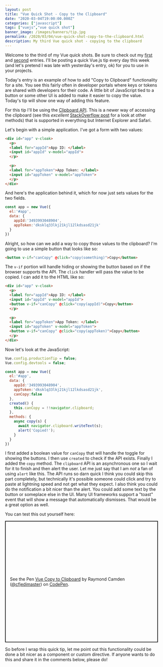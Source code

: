 ```yaml
---
layout: post
title: "Vue Quick Shot - Copy to the Clipboard"
date: "2020-03-04T19:00:00.000Z"
categories: ["javascript"]
tags: ["vuejs","vue quick shot"]
banner_image: /images/banners/tip.jpg
permalink: /2020/03/04/vue-quick-shot-copy-to-the-clipboard.html
description: My third Vue quick shot - copying to the clipboard
---
```


Welcome to the third of my Vue quick shots. Be sure to check out my [first](https://www.raymondcamden.com/2020/03/02/vue-quick-shot-disabling-a-submit-button-while-waiting-for-an-ajax-call) and [second](https://www.raymondcamden.com/2020/03/04/vue-quick-shot-using-a-loading-message) entries. I'll be posting a quick Vue.js tip every day this week (and let's pretend I was late with yesterday's entry, ok) for you to use in your projects. 

Today's entry is an example of how to add "Copy to Clipboard" functionality for a site. You see this fairly often in developer portals where keys or tokens are shared with developers for their code. A little bit of JavaScript tied to a button or some other UI is added to make it easier to copy the value. Today's tip will show one way of adding this feature.

For this tip I'll be using the [Clipboard API](https://developer.mozilla.org/en-US/docs/Web/API/Clipboard_API). This is a newer way of accessing the clipboard (see this *excellent* [StackOverflow post](https://stackoverflow.com/questions/400212/how-do-i-copy-to-the-clipboard-in-javascript) for a look at other methods) that is supported in everything but Internet Explorer and Safari. 

Let's begin with a simple application. I've got a form with two values:

```html
<div id="app" v-cloak>
  <p>
  <label for="appId">App ID: </label>
  <input id="appId" v-model="appId">
  </p>
  
  <p>
  <label for="appToken">App Token: </label>
  <input id="appToken" v-model="appToken">
  </p>  
</div>
```

And here's the application behind it, which for now just sets values for the two fields.

```js
const app = new Vue({
  el:'#app',
  data: {
    appId:'3493993048904',
    appToken:'dksklq33lkj21kjl12lkdsasd21jk'
  }
})
```

Alright, so how can we add a way to copy those values to the clipboard? I'm going to use a simple button that looks like so:

```html
<button v-if="canCopy" @click="copy(something)">Copy</button>
```

The `v-if` portion will handle hiding or showing the button based on if the browser supports the API. The `click` handler will pass the value to be copied. I can add it to the HTML like so:

```html
<div id="app" v-cloak>
  <p>
  <label for="appId">App ID: </label>
  <input id="appId" v-model="appId">
  <button v-if="canCopy" @click="copy(appId)">Copy</button>
  </p>
  
  <p>
  <label for="appToken">App Token: </label>
  <input id="appToken" v-model="appToken">
  <button v-if="canCopy" @click="copy(appToken)">Copy</button>
  </p>  
</div>
```

Now let's look at the JavaScript:

```js
Vue.config.productionTip = false;
Vue.config.devtools = false;

const app = new Vue({
  el:'#app',
  data: {
    appId:'3493993048904',
    appToken:'dksklq33lkj21kjl12lkdsasd21jk',
    canCopy:false
  },
  created() {
    this.canCopy = !!navigator.clipboard;
  },
  methods: {
    async copy(s) {
      await navigator.clipboard.writeText(s);
      alert('Copied!');
    }
  }
})
```

I first added a boolean value for `canCopy` that will handle the toggle for showing the buttons. I then use `created` to check if the API exists. Finally I added the `copy` method. The `clipboard` API is an asynchronous one so I wait for it to finish and then alert the user. Let me just say that I am *not* a fan of using `alert` like this. The API runs so darn quick I think you could skip this part completely, but technically it's possible someone could click and try to paste at lightning speed and not get what they expect. I also think you could do the notification a bit nicer than the alert. You could add some text by the button or someplace else in the UI. Many UI frameworks support a "toast" event that will show a message that automatically dismisses. That would be a great option as well.

You can test this out yourself here:

<p class="codepen" data-height="400" data-theme-id="default" data-default-tab="js,result" data-user="cfjedimaster" data-slug-hash="rNVGeXa" style="height: 400px; box-sizing: border-box; display: flex; align-items: center; justify-content: center; border: 2px solid; margin: 1em 0; padding: 1em;" data-pen-title="Vue Copy to Clipboard">
  <span>See the Pen <a href="https://codepen.io/cfjedimaster/pen/rNVGeXa">
  Vue Copy to Clipboard</a> by Raymond Camden (<a href="https://codepen.io/cfjedimaster">@cfjedimaster</a>)
  on <a href="https://codepen.io">CodePen</a>.</span>
</p>
<script async src="https://static.codepen.io/assets/embed/ei.js"></script>

So before I wrap this quick tip, let me point out this functionality could be done a bit nicer as a component or custom directive. If anyone wants to do this and share it in the comments below, please do!
